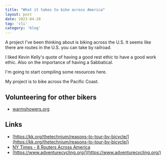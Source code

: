```yaml
---
title: "What it takes to bike across America"
layout: post
date: 2023-04-28
tag: 'cli'
category: 'blog'
---
```


A project I've been thinking about is biking across the U.S. It seems like there are routes in the U.S. you can take by railroad.

I liked Kevin Kelly's quote of having a good rest ethic to have a good work ethic. Also on the importance of having a Sabbatical.

I'm going to start compiling some resources here. 

My project is to bike across the Pacific Coast.

## Volunteering for other bikers
- [warmshowers.org](https://www.warmshowers.org/])

## Links
- [https://kk.org/thetechnium/reasons-to-tour-by-bicycle/](https://kk.org/thetechnium/reasons-to-tour-by-bicycle/)
- [NY Times - 8 Routers Across America](https://www.nytimes.com/2022/05/23/travel/cycling-bike-paths.html?unlocked_article_code=AAAAAAAAAAAAAAAACEIPuomT1JKd6J17Vw1cRCfTTMQmqxCdw_PIxftm3iWka3DIDmwZiPgPCpaN_wDGdKFnZt08mj6aR9IEKLYzROc0zvNaOwYlbTiUlaa-ucZPJTQp-8X0V3kq3pnJUPdooG6wNTGzJKIkmrTl-k_YPWj1UKPb2Gkidw82pZQ1JVr70HQY1-ySRL4Or9p_2_8jApp4RC5RJ3XZ-qm1VGgtfYmOfRre6QIpWu5GWD-1ndKU6rwIcwo6GkuRBTokoj56sIUATYtRaKXvLBcge978h6ETDAFrKISrAZ4xQOvEhp5cl6ApejUyovr6UptFigc&smid=url-share
)
- [https://www.adventurecycling.org/](https://www.adventurecycling.org/)


